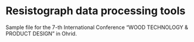 # Resistograph data processing tools

Sample file for the 7-th International Conference “WOOD TECHNOLOGY &amp; PRODUCT DESIGN” in Ohrid.
